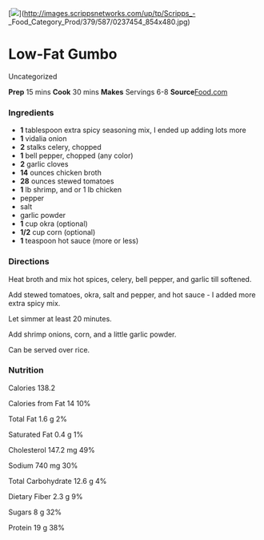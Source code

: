 ﻿

[![](../Images/27f18983-f556-472e-b837-d7b367da5d8a.jpg)](http://images.scrippsnetworks.com/up/tp/Scripps_-
_Food_Category_Prod/379/587/0237454_854x480.jpg)

#  Low-Fat Gumbo

Uncategorized

 **Prep** 15 mins **Cook** 30 mins **Makes** Servings 6-8
**Source**[Food.com](http://www.food.com/recipe/low-fat-gumbo-327965)

###  Ingredients

  * **1** tablespoon extra spicy seasoning mix, I ended up adding lots more
  *  **1** vidalia onion
  *  **2** stalks celery, chopped
  *  **1** bell pepper, chopped (any color)
  *  **2** garlic cloves
  *  **14** ounces chicken broth
  *  **28** ounces stewed tomatoes
  *  **1** lb shrimp, and or 1 lb chicken
  * pepper
  * salt
  * garlic powder
  *  **1** cup okra (optional)
  *  **1/2** cup corn (optional)
  *  **1** teaspoon hot sauce (more or less)

###  Directions

Heat broth and mix hot spices, celery, bell pepper, and garlic till softened.

Add stewed tomatoes, okra, salt and pepper, and hot sauce - I added more extra
spicy mix.

Let simmer at least 20 minutes.

Add shrimp onions, corn, and a little garlic powder.

Can be served over rice.

###  Nutrition

Calories 138.2

Calories from Fat 14 10%

Total Fat 1.6 g 2%

Saturated Fat 0.4 g 1%

Cholesterol 147.2 mg 49%

Sodium 740 mg 30%

Total Carbohydrate 12.6 g 4%

Dietary Fiber 2.3 g 9%

Sugars 8 g 32%

Protein 19 g 38%

